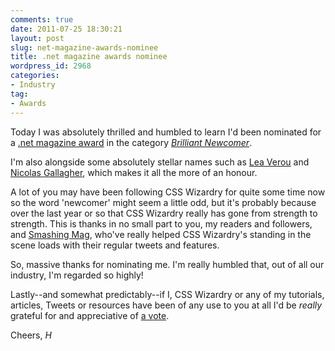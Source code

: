 ```yaml
---
comments: true
date: 2011-07-25 18:30:21
layout: post
slug: net-magazine-awards-nominee
title: .net magazine awards nominee
wordpress_id: 2968
categories:
- Industry
tag:
- Awards
---
```


Today I was absolutely thrilled and humbled to learn I'd been nominated for a [.net magazine award](http://www.thenetawards.com/) in the category [_Brilliant Newcomer_](http://www.thenetawards.com/#num12).

I'm also alongside some absolutely stellar names such as [Lea Verou](http://twitter.com/LeaVerou) and [Nicolas Gallagher](http://twitter.com/necolas), which makes it all the more of an honour.

A lot of you may have been following CSS Wizardry for quite some time now so the word 'newcomer' might seem a little odd, but it's probably because over the last year or so that CSS Wizardry really has gone from strength to strength. This is thanks in no small part to you, my readers and followers, and [Smashing Mag](http://twitter.com/smashingmag), who've really helped CSS Wizardry's standing in the scene loads with their regular tweets and features.

So, massive thanks for nominating me. I'm really humbled that, out of all our industry, I'm regarded so highly!

Lastly--and somewhat predictably--if I, CSS Wizardry or any of my tutorials, articles, Tweets or resources have been of any use to you at all I'd be _really_ grateful for and appreciative of [a vote](http://www.thenetawards.com/#num12).

Cheers,
_H_
